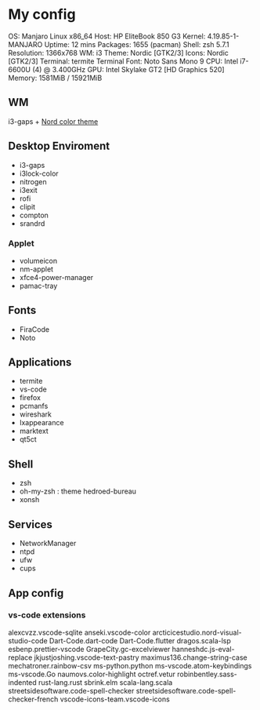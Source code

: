# My config

OS: Manjaro Linux x86_64 
Host: HP EliteBook 850 G3 
Kernel: 4.19.85-1-MANJARO 
Uptime: 12 mins 
Packages: 1655 (pacman) 
Shell: zsh 5.7.1 
Resolution: 1366x768 
WM: i3 
Theme: Nordic [GTK2/3] 
Icons: Nordic [GTK2/3] 
Terminal: termite 
Terminal Font: Noto Sans Mono 9 
CPU: Intel i7-6600U (4) @ 3.400GHz 
GPU: Intel Skylake GT2 [HD Graphics 520] 
Memory: 1581MiB / 15921MiB 

## WM

i3-gaps + [Nord color theme](https://www.nordtheme.com/)

## Desktop Enviroment

- i3-gaps
- i3lock-color
- nitrogen
- i3exit
- rofi
- clipit
- compton
- srandrd

### Applet

- volumeicon
- nm-applet
- xfce4-power-manager
- pamac-tray

## Fonts

- FiraCode
- Noto

## Applications

- termite
- vs-code
- firefox
- pcmanfs
- wireshark
- lxappearance
- marktext
- qt5ct

## Shell

- zsh
- oh-my-zsh : theme hedroed-bureau
- xonsh

## Services

- NetworkManager
- ntpd
- ufw
- cups

## App config

### vs-code extensions

alexcvzz.vscode-sqlite
anseki.vscode-color
arcticicestudio.nord-visual-studio-code
Dart-Code.dart-code
Dart-Code.flutter
dragos.scala-lsp
esbenp.prettier-vscode
GrapeCity.gc-excelviewer
hanneshdc.js-eval-replace
jkjustjoshing.vscode-text-pastry
maximus136.change-string-case
mechatroner.rainbow-csv
ms-python.python
ms-vscode.atom-keybindings
ms-vscode.Go
naumovs.color-highlight
octref.vetur
robinbentley.sass-indented
rust-lang.rust
sbrink.elm
scala-lang.scala
streetsidesoftware.code-spell-checker
streetsidesoftware.code-spell-checker-french
vscode-icons-team.vscode-icons

